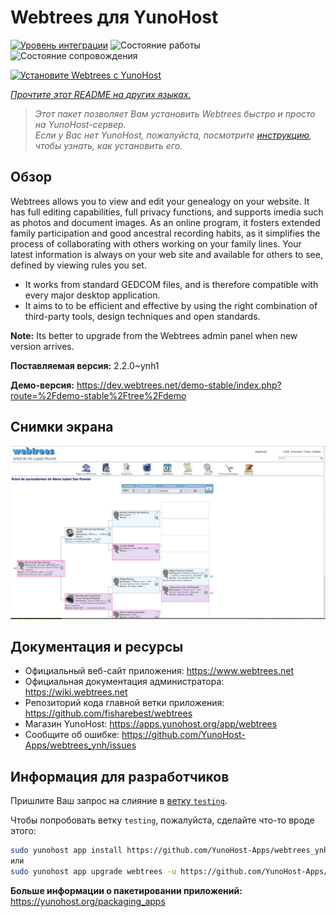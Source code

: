 <!--
Важно: этот README был автоматически сгенерирован <https://github.com/YunoHost/apps/tree/master/tools/readme_generator>
Он НЕ ДОЛЖЕН редактироваться вручную.
-->

# Webtrees для YunoHost

[![Уровень интеграции](https://apps.yunohost.org/badge/integration/webtrees)](https://ci-apps.yunohost.org/ci/apps/webtrees/)
![Состояние работы](https://apps.yunohost.org/badge/state/webtrees)
![Состояние сопровождения](https://apps.yunohost.org/badge/maintained/webtrees)

[![Установите Webtrees с YunoHost](https://install-app.yunohost.org/install-with-yunohost.svg)](https://install-app.yunohost.org/?app=webtrees)

*[Прочтите этот README на других языках.](./ALL_README.md)*

> *Этот пакет позволяет Вам установить Webtrees быстро и просто на YunoHost-сервер.*  
> *Если у Вас нет YunoHost, пожалуйста, посмотрите [инструкцию](https://yunohost.org/install), чтобы узнать, как установить его.*

## Обзор

Webtrees allows you to view and edit your genealogy on your website. It has full editing capabilities, full privacy functions, and supports imedia such as photos and document images. As an online program, it fosters extended family participation and good ancestral recording habits, as it simplifies the process of collaborating with others working on your family lines. Your latest information is always on your web site and available for others to see, defined by viewing rules you set.

- It works from standard GEDCOM files, and is therefore compatible with every major desktop application.
- It aims to to be efficient and effective by using the right combination of third-party tools, design techniques and open standards.

**Note:** Its better to upgrade from the Webtrees admin panel when new version arrives.


**Поставляемая версия:** 2.2.0~ynh1

**Демо-версия:** <https://dev.webtrees.net/demo-stable/index.php?route=%2Fdemo-stable%2Ftree%2Fdemo>

## Снимки экрана

![Снимок экрана Webtrees](./doc/screenshots/1200px-Webtrees.png)

## Документация и ресурсы

- Официальный веб-сайт приложения: <https://www.webtrees.net>
- Официальная документация администратора: <https://wiki.webtrees.net>
- Репозиторий кода главной ветки приложения: <https://github.com/fisharebest/webtrees>
- Магазин YunoHost: <https://apps.yunohost.org/app/webtrees>
- Сообщите об ошибке: <https://github.com/YunoHost-Apps/webtrees_ynh/issues>

## Информация для разработчиков

Пришлите Ваш запрос на слияние в [ветку `testing`](https://github.com/YunoHost-Apps/webtrees_ynh/tree/testing).

Чтобы попробовать ветку `testing`, пожалуйста, сделайте что-то вроде этого:

```bash
sudo yunohost app install https://github.com/YunoHost-Apps/webtrees_ynh/tree/testing --debug
или
sudo yunohost app upgrade webtrees -u https://github.com/YunoHost-Apps/webtrees_ynh/tree/testing --debug
```

**Больше информации о пакетировании приложений:** <https://yunohost.org/packaging_apps>
